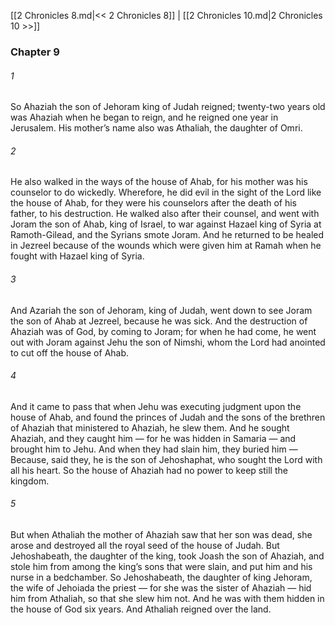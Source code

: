 [[2 Chronicles 8.md|<< 2 Chronicles 8]]  |  [[2 Chronicles 10.md|2 Chronicles 10 >>]]

### Chapter 9
###### 1
So Ahaziah the son of Jehoram king of Judah reigned; twenty-two years old was Ahaziah when he began to reign, and he reigned one year in Jerusalem. His mother’s name also was Athaliah, the daughter of Omri.

###### 2
He also walked in the ways of the house of Ahab, for his mother was his counselor to do wickedly. Wherefore, he did evil in the sight of the Lord like the house of Ahab, for they were his counselors after the death of his father, to his destruction. He walked also after their counsel, and went with Joram the son of Ahab, king of Israel, to war against Hazael king of Syria at Ramoth-Gilead, and the Syrians smote Joram. And he returned to be healed in Jezreel because of the wounds which were given him at Ramah when he fought with Hazael king of Syria.

###### 3
And Azariah the son of Jehoram, king of Judah, went down to see Joram the son of Ahab at Jezreel, because he was sick. And the destruction of Ahaziah was of God, by coming to Joram; for when he had come, he went out with Joram against Jehu the son of Nimshi, whom the Lord had anointed to cut off the house of Ahab.

###### 4
And it came to pass that when Jehu was executing judgment upon the house of Ahab, and found the princes of Judah and the sons of the brethren of Ahaziah that ministered to Ahaziah, he slew them. And he sought Ahaziah, and they caught him — for he was hidden in Samaria — and brought him to Jehu. And when they had slain him, they buried him — Because, said they, he is the son of Jehoshaphat, who sought the Lord with all his heart. So the house of Ahaziah had no power to keep still the kingdom.

###### 5
But when Athaliah the mother of Ahaziah saw that her son was dead, she arose and destroyed all the royal seed of the house of Judah. But Jehoshabeath, the daughter of the king, took Joash the son of Ahaziah, and stole him from among the king’s sons that were slain, and put him and his nurse in a bedchamber. So Jehoshabeath, the daughter of king Jehoram, the wife of Jehoiada the priest — for she was the sister of Ahaziah — hid him from Athaliah, so that she slew him not. And he was with them hidden in the house of God six years. And Athaliah reigned over the land.